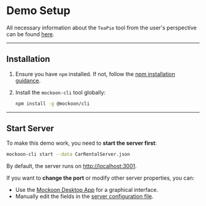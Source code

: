 
# Demo Setup

All necessary information about the `TeaPie` tool from the user's perspective can be found [here](../README.md).

---

## Installation

1. Ensure you have `npm` installed. If not, follow the [npm installation guidance](https://docs.npmjs.com/downloading-and-installing-node-js-and-npm).

2. Install the `mockoon-cli` tool globally:
    ```sh
    npm install -g @mockoon/cli
    ```

---

## Start Server

To make this demo work, you need to **start the server first**:

```sh
mockoon-cli start --data CarRentalServer.json
```

By default, the server runs on [http://localhost:3001](http://localhost:3001).

If you want to **change the port** or modify other server properties, you can:
- Use the [Mockoon Desktop App](https://mockoon.com/) for a graphical interface.
- Manually edit the fields in the [server configuration file](CarRentalServer.json).
